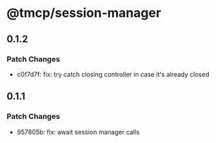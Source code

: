 # @tmcp/session-manager

## 0.1.2

### Patch Changes

- c0f7d7f: fix: try catch closing controller in case it's already closed

## 0.1.1

### Patch Changes

- 957805b: fix: await session manager calls
